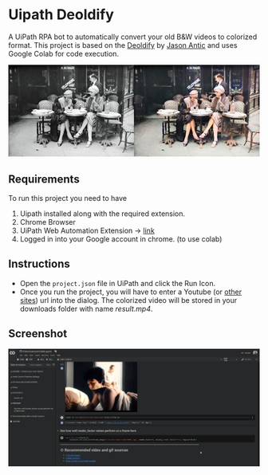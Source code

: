 # Uipath Deoldify
A UiPath RPA bot to automatically convert your old B&W videos to colorized format. This project is based on the [Deoldify](https://github.com/jantic/DeOldify) by [Jason Antic](https://twitter.com/citnaj) and uses Google Colab for code execution.

![Colorized](deoldify.jpg)

## Requirements
To run this project you need to have 
1. Uipath installed along with the required extension.
2. Chrome Browser
3. UiPath Web Automation Extension -> [link](https://chrome.google.com/webstore/detail/uipath-web-automation/dkgencfabioofgdmhhjljpkbbchbikbh)
4. Logged in into your Google account in chrome. (to use colab)


## Instructions
* Open the `project.json` file in UiPath and click the Run Icon.
* Once you run the project, you will have to enter a Youtube (or [other sites](https://ytdl-org.github.io/youtube-dl/supportedsites.html)) url into the dialog. The colorized video will be stored in your downloads folder with name *result.mp4*.

## Screenshot
![Colab Screenshot](img.png)